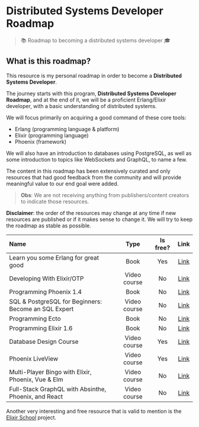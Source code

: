 # Distributed Systems Developer Roadmap

> 📚 Roadmap to becoming a distributed systems developer 🎓

## What is this roadmap?

This resource is my personal roadmap in order to become a **Distributed Systems Developer**.

The journey starts with this program, **Distributed Systems Developer Roadmap**, and at the end of it, we will be a proficient Erlang/Elixir developer, with a basic understanding of distributed systems.

We will focus primarily on acquiring a good command of these core tools:

- Erlang (programming language & platform)
- Elixir (programming language)
- Phoenix (framework)

We will also have an introduction to databases using PostgreSQL, as well as some introduction to topics like WebSockets and GraphQL, to name a few.

The content in this roadmap has been extensively curated and only resources that had good feedback from the community and will provide meaningful value to our end goal were added. 

> **Obs**: We are not receiving anything from publishers/content creators to indicate those resources.

**Disclaimer**: the order of the resources may change at any time if new resources are published or if it makes sense to change it. We will try to keep the roadmap as stable as possible.

| Name                                                 |     Type     | Is free? |                                                Link                                                 |
| :--------------------------------------------------- | :----------: | :------: | :-------------------------------------------------------------------------------------------------: |
| Learn you some Erlang for great good                 |     Book     |   Yes    |                               [Link](https://learnyousomeerlang.com/)                               |
| Developing With Elixir/OTP                           | Video course |    No    |                             [Link](https://pragmaticstudio.com/elixir)                              |
| Programming Phoenix 1.4                              |     Book     |    No    |                           [Link](https://pragprog.com/titles/phoenix14/)                            |
| SQL & PostgreSQL for Beginners: Become an SQL Expert | Video course |    No    |               [Link](https://www.udemy.com/course/sql-and-postgresql-for-beginners/)                |
| Programming Ecto                                     |     Book     |    No    |                             [Link](https://pragprog.com/titles/wmecto/)                             |
| Programming Elixir 1.6                               |     Book     |    No    |                            [Link](https://pragprog.com/titles/elixir16/)                            |
| Database Design Course                               | Video course |   Yes    |                         [Link](https://www.youtube.com/watch?v=ztHopE5Wnpc)                         |
| Phoenix LiveView                                     | Video course |   Yes    |                        [Link](https://pragmaticstudio.com/phoenix-liveview)                         |
| Multi-Player Bingo with Elixir, Phoenix, Vue & Elm   | Video course |    No    |     [Link](https://pragmaticstudio.com/unpacked-multi-player-bingo-with-elixir-phoenix-vue-elm)     |
| Full-Stack GraphQL with Absinthe, Phoenix, and React | Video course |    No    | [Link](https://pragmaticstudio.com/courses/unpacked-full-stack-graphql-with-absinthe-phoenix-react) |

Another very interesting and free resource that is valid to mention is the [Elixir School](https://elixirschool.com/) project.